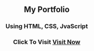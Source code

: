 <h2 align="center">My Portfolio</h2>
<h3 align="center">Using HTML, CSS, JvaScript</h3>
<h3 align="center">Click To Visit <a href="https://curl-kawsar.github.io/portfolio/" target="blank">Visit Now</h3>
